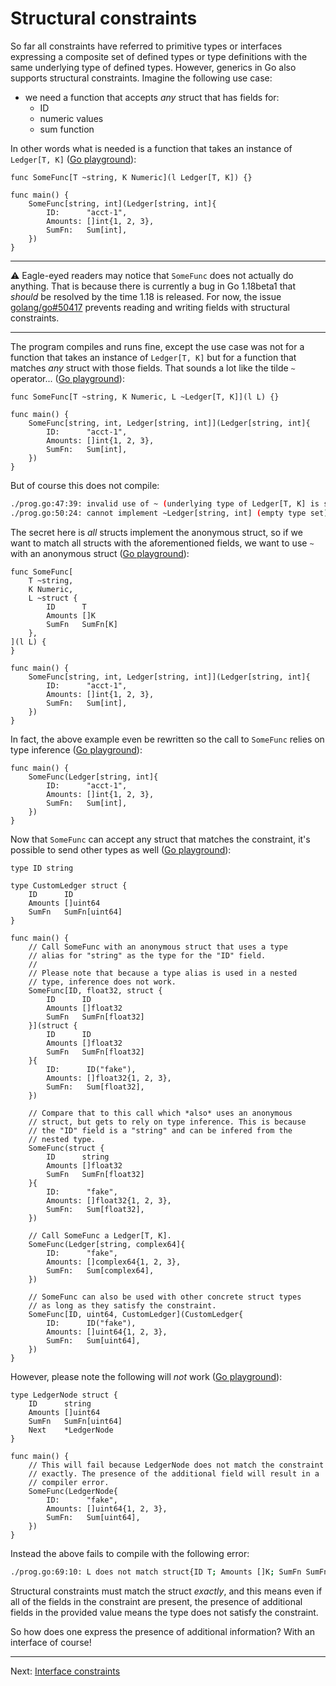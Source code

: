# Structural constraints

So far all constraints have referred to primitive types or interfaces expressing a composite set of defined types or type definitions with the same underlying type of defined types. However, generics in Go also supports structural constraints. Imagine the following use case:

* we need a function that accepts _any_ struct that has fields for:
  * ID
  * numeric values
  * sum function

In other words what is needed is a function that takes an instance of `Ledger[T, K]` ([Go playground](https://gotipplay.golang.org/p/Mf1pTRmx-FO)):

```golang
func SomeFunc[T ~string, K Numeric](l Ledger[T, K]) {}

func main() {
	SomeFunc[string, int](Ledger[string, int]{
		ID:      "acct-1",
		Amounts: []int{1, 2, 3},
		SumFn:   Sum[int],
	})
}
```

---

:warning: Eagle-eyed readers may notice that `SomeFunc` does not actually do anything. That is because there is currently a bug in Go 1.18beta1 that _should_ be resolved by the time 1.18 is released. For now, the issue [golang/go#50417](https://github.com/golang/go/issues/50417) prevents reading and writing fields with structural constraints.

---

The program compiles and runs fine, except the use case was not for a function that takes an instance of `Ledger[T, K]` but for a function that matches _any_ struct with those fields. That sounds a lot like the tilde `~` operator... ([Go playground](https://gotipplay.golang.org/p/HSqEpRWkr-8)):

```golang
func SomeFunc[T ~string, K Numeric, L ~Ledger[T, K]](l L) {}

func main() {
	SomeFunc[string, int, Ledger[string, int]](Ledger[string, int]{
		ID:      "acct-1",
		Amounts: []int{1, 2, 3},
		SumFn:   Sum[int],
	})
}
```

But of course this does not compile:

```bash
./prog.go:47:39: invalid use of ~ (underlying type of Ledger[T, K] is struct{ID T; Amounts []K; SumFn SumFn[K]})
./prog.go:50:24: cannot implement ~Ledger[string, int] (empty type set)
```

The secret here is _all_ structs implement the anonymous struct, so if we want to match all structs with the aforementioned fields, we want to use `~` with an anonymous struct ([Go playground](https://gotipplay.golang.org/p/6DwJnBiYD4J)):

```golang
func SomeFunc[
	T ~string,
	K Numeric,
	L ~struct {
		ID      T
		Amounts []K
		SumFn   SumFn[K]
	},
](l L) {
}

func main() {
	SomeFunc[string, int, Ledger[string, int]](Ledger[string, int]{
		ID:      "acct-1",
		Amounts: []int{1, 2, 3},
		SumFn:   Sum[int],
	})
}
```

In fact, the above example even be rewritten so the call to `SomeFunc` relies on type inference ([Go playground](https://gotipplay.golang.org/p/6ds7bDq2_ep)):

```golang
func main() {
	SomeFunc(Ledger[string, int]{
		ID:      "acct-1",
		Amounts: []int{1, 2, 3},
		SumFn:   Sum[int],
	})
}
```

Now that `SomeFunc` can accept any struct that matches the constraint, it's possible to send other types as well ([Go playground](https://gotipplay.golang.org/p/Mng1uoHqKg5)):


```golang
type ID string

type CustomLedger struct {
	ID      ID
	Amounts []uint64
	SumFn   SumFn[uint64]
}

func main() {
	// Call SomeFunc with an anonymous struct that uses a type
	// alias for "string" as the type for the "ID" field.
	//
	// Please note that because a type alias is used in a nested
	// type, inference does not work.
	SomeFunc[ID, float32, struct {
		ID      ID
		Amounts []float32
		SumFn   SumFn[float32]
	}](struct {
		ID      ID
		Amounts []float32
		SumFn   SumFn[float32]
	}{
		ID:      ID("fake"),
		Amounts: []float32{1, 2, 3},
		SumFn:   Sum[float32],
	})

	// Compare that to this call which *also* uses an anonymous
	// struct, but gets to rely on type inference. This is because
	// the "ID" field is a "string" and can be infered from the
	// nested type.
	SomeFunc(struct {
		ID      string
		Amounts []float32
		SumFn   SumFn[float32]
	}{
		ID:      "fake",
		Amounts: []float32{1, 2, 3},
		SumFn:   Sum[float32],
	})

	// Call SomeFunc a Ledger[T, K].
	SomeFunc(Ledger[string, complex64]{
		ID:      "fake",
		Amounts: []complex64{1, 2, 3},
		SumFn:   Sum[complex64],
	})

	// SomeFunc can also be used with other concrete struct types
	// as long as they satisfy the constraint.
	SomeFunc[ID, uint64, CustomLedger](CustomLedger{
		ID:      ID("fake"),
		Amounts: []uint64{1, 2, 3},
		SumFn:   Sum[uint64],
	})
}
```

However, please note the following will _not_ work ([Go playground](https://gotipplay.golang.org/p/7DlFxBI2rEz)):

```golang
type LedgerNode struct {
	ID      string
	Amounts []uint64
	SumFn   SumFn[uint64]
	Next    *LedgerNode
}

func main() {
	// This will fail because LedgerNode does not match the constraint
	// exactly. The presence of the additional field will result in a
	// compiler error.
	SomeFunc(LedgerNode{
		ID:      "fake",
		Amounts: []uint64{1, 2, 3},
		SumFn:   Sum[uint64],
	})
}
```

Instead the above fails to compile with the following error:

```bash
./prog.go:69:10: L does not match struct{ID T; Amounts []K; SumFn SumFn[K]}
```

Structural constraints must match the struct _exactly_, and this means even if all of the fields in the constraint are present, the presence of additional fields in the provided value means the type does not satisfy the constraint.

So how does one express the presence of additional information? With an interface of course!

---

Next: [Interface constraints](./05-interface-constraints.md)
